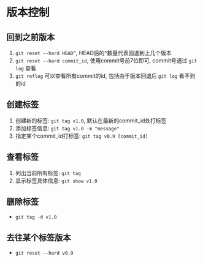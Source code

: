 # 版本控制

## 回到之前版本

1. `git reset --hard HEAD^`, HEAD后的^数量代表回退到上几个版本
2. `git reset --hard commit_id`, 使用commit号前7位即可, commit号通过 `git log` 查看
3. `git reflog` 可以查看所有commit的id, 包括由于版本回退后 `git log` 看不到的id

## 创建标签

1. 创建新的标签: `git tag v1.0`, 默认在最新的commit_id处打标签
2. 添加标签信息: `git tag v1.0 -m "message"`
3. 指定某个commit_id打标签: `git tag v0.9 [commit_id]`

## 查看标签

1. 列出当前所有标签: `git tag`
2. 显示标签具体信息: `git show v1.0`

## 删除标签

- `git tag -d v1.0`

## 去往某个标签版本

- `git reset --hard v0.9`












